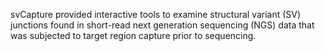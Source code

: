 svCapture provided interactive tools to examine structural variant (SV)
junctions found in short-read next generation sequencing (NGS) data
that was subjected to target region capture prior to sequencing.
